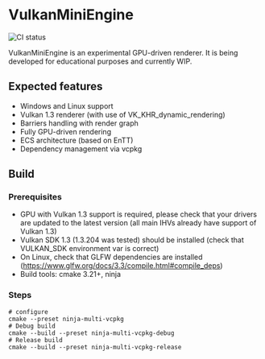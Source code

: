 # VulkanMiniEngine
![CI status](https://github.com/kachkov98/VulkanMiniEngine/workflows/CI/badge.svg)  
  
VulkanMiniEngine is an experimental GPU-driven renderer. It is being developed for educational purposes and currently WIP.
## Expected features  
- Windows and Linux support
- Vulkan 1.3 renderer (with use of VK_KHR_dynamic_rendering)
- Barriers handling with render graph
- Fully GPU-driven rendering
- ECS architecture (based on EnTT)
- Dependency management via vcpkg

## Build
### Prerequisites
- GPU with Vulkan 1.3 support is required, please check that your drivers are updated to the latest version (all main IHVs already have support of Vulkan 1.3)
- Vulkan SDK 1.3 (1.3.204 was tested) should be installed (check that VULKAN_SDK environment var is correct)
- On Linux, check that GLFW dependencies are installed (https://www.glfw.org/docs/3.3/compile.html#compile_deps)
- Build tools: cmake 3.21+, ninja

### Steps
```text
# configure
cmake --preset ninja-multi-vcpkg
# Debug build
cmake --build --preset ninja-multi-vcpkg-debug
# Release build
cmake --build --preset ninja-multi-vcpkg-release
```
